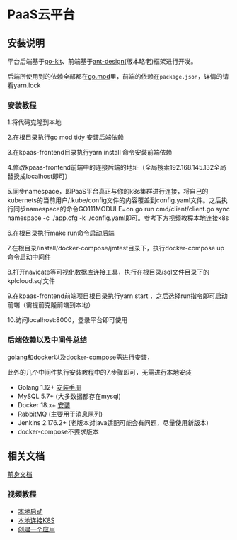 # PaaS云平台

## 安装说明

平台后端基于[go-kit](https://github.com/go-kit/kit)、前端基于[ant-design](https://github.com/ant-design/ant-design)(版本略老)框架进行开发。

后端所使用到的依赖全部都在[go.mod](go.mod)里，前端的依赖在`package.json`，详情的请看yarn.lock

### 安装教程

1.将代码克隆到本地

2.在根目录执行go mod tidy 安装后端依赖

3.在kpaas-frontend目录执行yarn install 命令安装前端依赖

4.修改kpaas-frontend前端中的连接后端的地址（全局搜索192.168.145.132全局替换成localhost即可）

5.同步namespace，即PaaS平台真正与你的k8s集群进行连接，将自己的kubernets的当前用户/.kube/config文件的内容覆盖到config.yaml文件。之后执行同步namespace的命令GO111MODULE=on go run cmd/client/client.go sync namespace -c ./app.cfg -k ./config.yaml即可。参考下方视频教程本地连接k8s

6.在根目录执行make run命令启动后端

7.在根目录/install/docker-compose/jmtest目录下，执行docker-compose up命令启动中间件

8.打开navicate等可视化数据库连接工具，执行在根目录/sql文件目录下的kplcloud.sql文件

9.在kpaas-frontend前端项目根目录执行yarn start ，之后选择run指令即可启动前端（需提前克隆前端到本地）

10.访问localhost:8000，登录平台即可使用

### 后端依赖以及中间件总结

golang和docker以及docker-compose需进行安装，

此外的几个中间件执行安装教程中的7.步骤即可，无需进行本地安装

- Golang 1.12+ [安装手册](https://golang.org/dl/)
- MySQL 5.7+ (大多数据都存在mysql)
- Docker 18.x+ [安装](https://docs.docker.com/install/)
- RabbitMQ (主要用于消息队列)
- Jenkins 2.176.2+ (老版本对java适配可能会有问题，尽量使用新版本)
- docker-compose不要求版本

## 相关文档

[前身文档](https://docs.nsini.com/)

### 视频教程

- [本地启动](https://www.bilibili.com/video/av75847198/)
- [本地连接K8S](https://www.bilibili.com/video/av75890739/)
- [创建一个应用](https://www.bilibili.com/video/av75898315/)

